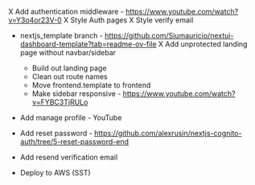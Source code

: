 X Add authentication middleware - https://www.youtube.com/watch?v=Y3o4or23V-0
X Style Auth pages
X Style verify email

- nextjs_template branch - https://github.com/Siumauricio/nextui-dashboard-template?tab=readme-ov-file
  X Add unprotected landing page without navbar/sidebar

  - Build out landing page
  - Clean out route names
  - Move frontend.template to frontend
  - Make sidebar responsive - https://www.youtube.com/watch?v=FYBC3TjRULo

- Add manage profile - YouTube
- Add reset password - https://github.com/alexrusin/nextjs-cognito-auth/tree/5-reset-password-end
- Add resend verification email
- Deploy to AWS (SST)

